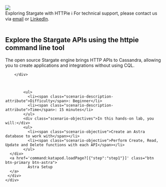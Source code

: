<!-- TOP -->
<div class="top">
  <img src="https://datastax-academy.github.io/katapod-shared-assets/images/ds-academy-logo.svg" />
  <div class="scenario-title-section">
    <span class="scenario-title">Exploring Stargate with HTTPie</span>
    <span class="scenario-subtitle">ℹ️ For technical support, please contact us via <a href="mailto:kirsten.hunter@datastax.com">email</a> or <a href="https://linkedin.com/in/synedra">LinkedIn</a>.</span>
  </div>
</div>

<!-- CONTENT -->
<main>
    <br/>
    <div class="container px-4 py-2">
     <div class="row g-4 py-2 row-cols-1 row-cols-lg-1">
      <div class="feature col div-choice">
            <div class="scenario-description"><h2>Explore the Stargate APIs using the httpie command line tool</h2>
            <p>The open source Stargate engine brings HTTP APIs to Cassandra, allowing you to create applications and integrations without using CQL.</p>
        
        </div>
        
          
        
            <ul>
              <li><span class="scenario-description-attribute">Difficulty</span>: Beginner</li>
              <li><span class="scenario-description-attribute">Time</span>: 15 minutes</li>
            </ul>
            <div class="scenario-objectives">In this hands-on lab, you will:</div>
            <ul>
              <li><span class="scenario-objective">Create an Astra database to work with</span></li>
              <li><span class="scenario-objective">Perform Create, Read, Update and Delete functions with each API</span></li>
            </ul>
      </div>
      <a href='command:katapod.loadPage?[{"step":"step1"}]' class="btn btn-primary btn-astra">
              Astra Setup
      </a>
     </div>
    </div>
</main>


